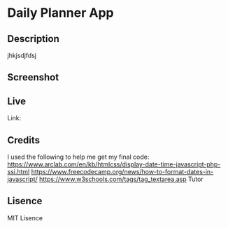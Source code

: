# Daily Planner App

## Description

jhkjsdjfdsj

## Screenshot

## Live

Link:

## Credits

I used the following to help me get my final code:
https://www.arclab.com/en/kb/htmlcss/display-date-time-javascript-php-ssi.html
https://www.freecodecamp.org/news/how-to-format-dates-in-javascript/
https://www.w3schools.com/tags/tag_textarea.asp
Tutor

## Lisence

MIT Lisence

